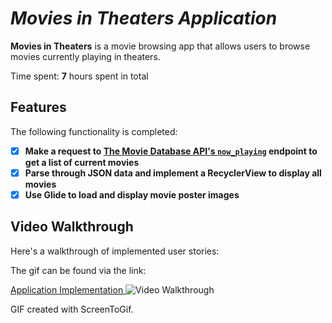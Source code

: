 #  *Movies in Theaters Application*


**Movies in Theaters** is a movie browsing app that allows users to browse movies currently playing in theaters.

Time spent: **7** hours spent in total

##  Features

The following functionality is completed:

- [x] **Make a request to [The Movie Database API's `now_playing`](https://developers.themoviedb.org/3/movies/get-now-playing) endpoint to get a list of current movies**
- [x] **Parse through JSON data and implement a RecyclerView to display all movies**
- [x] **Use Glide to load and display movie poster images**

## Video Walkthrough


Here's a walkthrough of implemented user stories: 



The gif can be found via the link:


<a href='https://imgur.com/MYUBeGG.gif'> Application Implementation </a>
<img src='https://imgur.com/MYUBeGG.gif' title='Video Walkthrough' width=''  alt='Video Walkthrough' />

<!-- Replace this with whatever GIF tool you used! -->
GIF created with ScreenToGif.
<!-- Recommended tools:
[Kap](https://getkap.co/) for macOS
[ScreenToGif](https://www.screentogif.com/) for Windows
[peek](https://github.com/phw/peek) for Linux. -->
